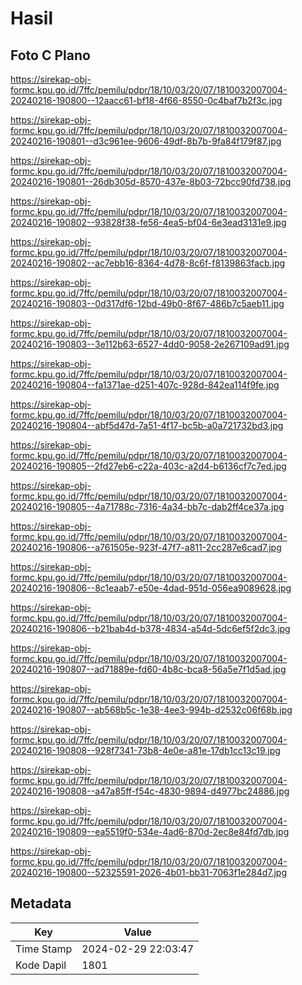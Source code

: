 # Hasil

## Foto C Plano

https://sirekap-obj-formc.kpu.go.id/7ffc/pemilu/pdpr/18/10/03/20/07/1810032007004-20240216-190800--12aacc61-bf18-4f66-8550-0c4baf7b2f3c.jpg

https://sirekap-obj-formc.kpu.go.id/7ffc/pemilu/pdpr/18/10/03/20/07/1810032007004-20240216-190801--d3c961ee-9606-49df-8b7b-9fa84f179f87.jpg

https://sirekap-obj-formc.kpu.go.id/7ffc/pemilu/pdpr/18/10/03/20/07/1810032007004-20240216-190801--26db305d-8570-437e-8b03-72bcc90fd738.jpg

https://sirekap-obj-formc.kpu.go.id/7ffc/pemilu/pdpr/18/10/03/20/07/1810032007004-20240216-190802--93828f38-fe56-4ea5-bf04-6e3ead3131e9.jpg

https://sirekap-obj-formc.kpu.go.id/7ffc/pemilu/pdpr/18/10/03/20/07/1810032007004-20240216-190802--ac7ebb16-8364-4d78-8c6f-f8139863facb.jpg

https://sirekap-obj-formc.kpu.go.id/7ffc/pemilu/pdpr/18/10/03/20/07/1810032007004-20240216-190803--0d317df6-12bd-49b0-8f67-486b7c5aeb11.jpg

https://sirekap-obj-formc.kpu.go.id/7ffc/pemilu/pdpr/18/10/03/20/07/1810032007004-20240216-190803--3e112b63-6527-4dd0-9058-2e267109ad91.jpg

https://sirekap-obj-formc.kpu.go.id/7ffc/pemilu/pdpr/18/10/03/20/07/1810032007004-20240216-190804--fa1371ae-d251-407c-928d-842ea114f9fe.jpg

https://sirekap-obj-formc.kpu.go.id/7ffc/pemilu/pdpr/18/10/03/20/07/1810032007004-20240216-190804--abf5d47d-7a51-4f17-bc5b-a0a721732bd3.jpg

https://sirekap-obj-formc.kpu.go.id/7ffc/pemilu/pdpr/18/10/03/20/07/1810032007004-20240216-190805--2fd27eb6-c22a-403c-a2d4-b6136cf7c7ed.jpg

https://sirekap-obj-formc.kpu.go.id/7ffc/pemilu/pdpr/18/10/03/20/07/1810032007004-20240216-190805--4a71788c-7316-4a34-bb7c-dab2ff4ce37a.jpg

https://sirekap-obj-formc.kpu.go.id/7ffc/pemilu/pdpr/18/10/03/20/07/1810032007004-20240216-190806--a761505e-923f-47f7-a811-2cc287e6cad7.jpg

https://sirekap-obj-formc.kpu.go.id/7ffc/pemilu/pdpr/18/10/03/20/07/1810032007004-20240216-190806--8c1eaab7-e50e-4dad-951d-056ea9089628.jpg

https://sirekap-obj-formc.kpu.go.id/7ffc/pemilu/pdpr/18/10/03/20/07/1810032007004-20240216-190806--b21bab4d-b378-4834-a54d-5dc6ef5f2dc3.jpg

https://sirekap-obj-formc.kpu.go.id/7ffc/pemilu/pdpr/18/10/03/20/07/1810032007004-20240216-190807--ad71889e-fd60-4b8c-bca8-56a5e7f1d5ad.jpg

https://sirekap-obj-formc.kpu.go.id/7ffc/pemilu/pdpr/18/10/03/20/07/1810032007004-20240216-190807--ab568b5c-1e38-4ee3-994b-d2532c06f68b.jpg

https://sirekap-obj-formc.kpu.go.id/7ffc/pemilu/pdpr/18/10/03/20/07/1810032007004-20240216-190808--928f7341-73b8-4e0e-a81e-17db1cc13c19.jpg

https://sirekap-obj-formc.kpu.go.id/7ffc/pemilu/pdpr/18/10/03/20/07/1810032007004-20240216-190808--a47a85ff-f54c-4830-9894-d4977bc24886.jpg

https://sirekap-obj-formc.kpu.go.id/7ffc/pemilu/pdpr/18/10/03/20/07/1810032007004-20240216-190809--ea5519f0-534e-4ad6-870d-2ec8e84fd7db.jpg

https://sirekap-obj-formc.kpu.go.id/7ffc/pemilu/pdpr/18/10/03/20/07/1810032007004-20240216-190800--52325591-2026-4b01-bb31-7063f1e284d7.jpg


## Metadata

| Key        | Value               |
| ---------- | ------------------- |
| Time Stamp | 2024-02-29 22:03:47 |
| Kode Dapil | 1801                |



